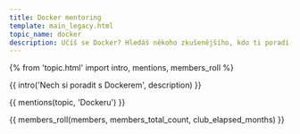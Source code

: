 ```yaml
---
title: Docker mentoring
template: main_legacy.html
topic_name: docker
description: Učíš se Docker? Hledáš někoho zkušenějšího, kdo ti poradí, když se zasekneš? Kdo ti ukáže správné postupy a nasměruje tě na kvalitní návody nebo kurzy?
---
```

{% from 'topic.html' import intro, mentions, members_roll %}

{{ intro('Nech si poradit s Dockerem', description) }}

{{ mentions(topic, 'Dockeru') }}

{{ members_roll(members, members_total_count, club_elapsed_months) }}
